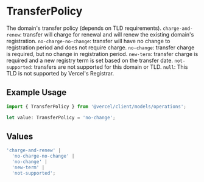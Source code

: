# TransferPolicy

The domain's transfer policy (depends on TLD requirements). `charge-and-renew`: transfer will charge for renewal and will renew the existing domain's registration. `no-charge-no-change`: transfer will have no change to registration period and does not require charge. `no-change`: transfer charge is required, but no change in registration period. `new-term`: transfer charge is required and a new registry term is set based on the transfer date. `not-supported`: transfers are not supported for this domain or TLD. `null`: This TLD is not supported by Vercel's Registrar.

## Example Usage

```typescript
import { TransferPolicy } from '@vercel/client/models/operations';

let value: TransferPolicy = 'no-change';
```

## Values

```typescript
'charge-and-renew' |
  'no-charge-no-change' |
  'no-change' |
  'new-term' |
  'not-supported';
```

